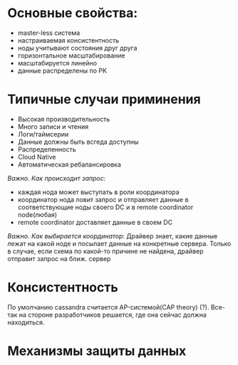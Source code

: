 # Основные свойства:

* master-less система
* настраиваемая консистентность
* ноды учитывают состояния друг друга
* горизонтальное масштабирование
* масштабируется линейно
* данные распределены по PK


# Типичные случаи приминения
* Высокая производительность
* Много записи и чтения
* Логи/таймсерии
* Данные должны быть всгеда доступны
* Распределенность
* Cloud Native
* Автоматическая ребалансировка

_Важно. Как происходит запрос:_
- каждая нода может выступать в роли координатора
- координатор нода ловит запрос и отправляет данные в соответствующие ноды своего DC и в
  remote coordinator node(любая)
- remote coordinator доставляет данные в своем DC

_Важно. Как выбирается координатор_:
Драйвер знает, какие данные лежат на какой ноде и посылает данные на конкретные сервера.
Только в случае, если схема по какой-то причине не найдена, драйвер отправит запрос на ближ. сервер


# Консистентность
По умолчанию cassandra считается AP-системой(CAP theory) (?). Все-так на
стороне разработчиков решается, где она сейчас должна находиться.


# Механизмы защиты данных
